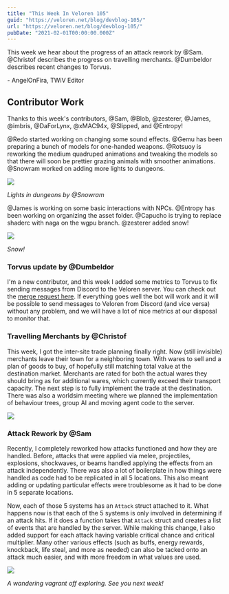 ```yaml
---
title: "This Week In Veloren 105"
guid: "https://veloren.net/blog/devblog-105/"
url: "https://veloren.net/blog/devblog-105/"
pubDate: "2021-02-01T00:00:00.000Z"
---
```


This week we hear about the progress of an attack rework by @Sam. @Christof describes the progress on travelling merchants. @Dumbeldor describes recent changes to Torvus.

\- AngelOnFira, TWiV Editor

## Contributor Work

Thanks to this week's contributors, @Sam, @Blob, @zesterer, @James, @imbris, @DaForLynx, @xMAC94x, @Slipped, and @Entropy!

@Redo started working on changing some sound effects. @Gemu has been preparing a bunch of models for one-handed weapons. @Rotsuoy is reworking the medium quadruped animations and tweaking the models so that there will soon be prettier grazing animals with smoother animations. @Snowram worked on adding more lights to dungeons.

![](https://s3.eu-central-2.wasabisys.com/veloren-blog/cdn/597826574095613962/805829076295090236/screenshot_1611874891305.png)

_Lights in dungeons by @Snowram_

@James is working on some basic interactions with NPCs. @Entropy has been working on organizing the asset folder. @Capucho is trying to replace shaderc with naga on the wgpu branch. @zesterer added snow!

![](https://s3.eu-central-2.wasabisys.com/veloren-blog/cdn/539518074106413056/807224849637703700/snow.gif)

_Snow!_

### Torvus update by @Dumbeldor

I'm a new contributor, and this week I added some metrics to Torvus to fix sending messages from Discord to the Veloren server. You can check out the [merge request here](https://gitlab.com/veloren/torvus/-/merge_requests/21). If everything goes well the bot will work and it will be possible to send messages to Veloren from Discord (and vice versa) without any problem, and we will have a lot of nice metrics at our disposal to monitor that.

### Travelling Merchants by @Christof

This week, I got the inter-site trade planning finally right. Now (still invisible) merchants leave their town for a neighboring town. With wares to sell and a plan of goods to buy, of hopefully still matching total value at the destination market. Merchants are rated for both the actual wares they should bring as for additional wares, which currently exceed their transport capacity. The next step is to fully implement the trade at the destination. There was also a worldsim meeting where we planned the implementation of behaviour trees, group AI and moving agent code to the server.

![](https://s3.eu-central-2.wasabisys.com/veloren-blog/cdn/523568428905398283/805527697362911262/screenshot_1612120593872.png)

### Attack Rework by @Sam

Recently, I completely reworked how attacks functioned and how they are handled. Before, attacks that were applied via melee, projectiles, explosions, shockwaves, or beams handled applying the effects from an attack independently. There was also a lot of boilerplate in how things were handled as code had to be replicated in all 5 locations. This also meant adding or updating particular effects were troublesome as it had to be done in 5 separate locations.

Now, each of those 5 systems has an `Attack` struct attached to it. What happens now is that each of the 5 systems is only involved in determining if an attack hits. If it does a function takes that `Attack` struct and creates a list of events that are handled by the server. While making this change, I also added support for each attack having variable critical chance and critical multiplier. Many other various effects (such as buffs, energy rewards, knockback, life steal, and more as needed) can also be tacked onto an attack much easier, and with more freedom in what values are used.

![](https://s3.eu-central-2.wasabisys.com/veloren-blog/cdn/634860358623821835/805876096079757333/unknown.png)

_A wandering vagrant off exploring. See you next week!_
